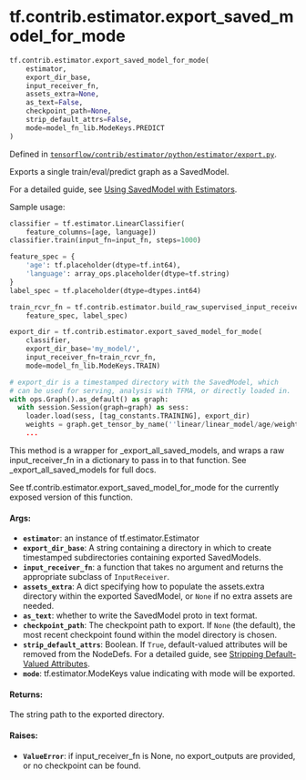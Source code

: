 <div itemscope itemtype="http://developers.google.com/ReferenceObject">
<meta itemprop="name" content="tf.contrib.estimator.export_saved_model_for_mode" />
</div>

# tf.contrib.estimator.export_saved_model_for_mode

``` python
tf.contrib.estimator.export_saved_model_for_mode(
    estimator,
    export_dir_base,
    input_receiver_fn,
    assets_extra=None,
    as_text=False,
    checkpoint_path=None,
    strip_default_attrs=False,
    mode=model_fn_lib.ModeKeys.PREDICT
)
```



Defined in [`tensorflow/contrib/estimator/python/estimator/export.py`](https://www.tensorflow.org/code/tensorflow/contrib/estimator/python/estimator/export.py).

Exports a single train/eval/predict graph as a SavedModel.

For a detailed guide, see
<a href="../../../../../guide/saved_model.md#using_savedmodel_with_estimators">Using SavedModel with Estimators</a>.

Sample usage:
```python
classifier = tf.estimator.LinearClassifier(
    feature_columns=[age, language])
classifier.train(input_fn=input_fn, steps=1000)

feature_spec = {
    'age': tf.placeholder(dtype=tf.int64),
    'language': array_ops.placeholder(dtype=tf.string)
}
label_spec = tf.placeholder(dtype=dtypes.int64)

train_rcvr_fn = tf.contrib.estimator.build_raw_supervised_input_receiver_fn(
    feature_spec, label_spec)

export_dir = tf.contrib.estimator.export_saved_model_for_mode(
    classifier,
    export_dir_base='my_model/',
    input_receiver_fn=train_rcvr_fn,
    mode=model_fn_lib.ModeKeys.TRAIN)

# export_dir is a timestamped directory with the SavedModel, which
# can be used for serving, analysis with TFMA, or directly loaded in.
with ops.Graph().as_default() as graph:
  with session.Session(graph=graph) as sess:
    loader.load(sess, [tag_constants.TRAINING], export_dir)
    weights = graph.get_tensor_by_name(''linear/linear_model/age/weights')
    ...
```

This method is a wrapper for _export_all_saved_models, and wraps a raw
input_receiver_fn in a dictionary to pass in to that function.
See _export_all_saved_models for full docs.

See tf.contrib.estimator.export_saved_model_for_mode for the currently
exposed version of this function.

#### Args:

* <b>`estimator`</b>: an instance of tf.estimator.Estimator
* <b>`export_dir_base`</b>: A string containing a directory in which to create
    timestamped subdirectories containing exported SavedModels.
* <b>`input_receiver_fn`</b>: a function that takes no argument and
    returns the appropriate subclass of `InputReceiver`.
* <b>`assets_extra`</b>: A dict specifying how to populate the assets.extra directory
    within the exported SavedModel, or `None` if no extra assets are needed.
* <b>`as_text`</b>: whether to write the SavedModel proto in text format.
* <b>`checkpoint_path`</b>: The checkpoint path to export.  If `None` (the default),
    the most recent checkpoint found within the model directory is chosen.
* <b>`strip_default_attrs`</b>: Boolean. If `True`, default-valued attributes will be
    removed from the NodeDefs. For a detailed guide, see
    [Stripping Default-Valued Attributes](https://github.com/tensorflow/tensorflow/blob/master/tensorflow/python/saved_model/README.md#stripping-default-valued-attributes).
* <b>`mode`</b>: tf.estimator.ModeKeys value indicating with mode will be exported.


#### Returns:

The string path to the exported directory.


#### Raises:

* <b>`ValueError`</b>: if input_receiver_fn is None, no export_outputs
    are provided, or no checkpoint can be found.